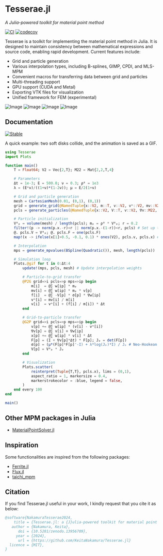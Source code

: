 # Tesserae.jl

*A Julia-powered toolkit for material point method*

[![CI](https://github.com/KeitaNakamura/Tesserae.jl/actions/workflows/CI.yml/badge.svg)](https://github.com/KeitaNakamura/Tesserae.jl/actions/workflows/CI.yml)
[![codecov](https://codecov.io/gh/KeitaNakamura/Tesserae.jl/graph/badge.svg?token=H5BHWIIBTG)](https://codecov.io/gh/KeitaNakamura/Tesserae.jl)

Tesserae is a toolkit for implementing the material point method in Julia. It is designed to maintain consistency between mathematical expressions and source code, enabling rapid development. Current features include:

* Grid and particle generation
* Various interpolation types, including B-splines, GIMP, CPDI, and MLS-MPM
* Convenient macros for transferring data between grid and particles
* Multi-threading support
* GPU support (CUDA and Metal)
* Exporting VTK files for visualization
* Unified framework for FEM (experimental)

![Image](https://github.com/user-attachments/assets/62acb8c4-3705-4202-b30c-fff64a690479)
![Image](https://github.com/user-attachments/assets/16379e40-9a5c-404c-9543-251e210fb00e)
![Image](https://github.com/user-attachments/assets/00bf6683-010d-4093-9cda-a5f772fe5a74)
![Image](https://github.com/user-attachments/assets/4fa4dfa2-f1cb-471e-99f1-0aa0783a2f20)

## Documentation

[![Stable](https://img.shields.io/badge/docs-latest%20release-blue.svg)](https://KeitaNakamura.github.io/Tesserae.jl/stable)

A quick example: two soft disks collide, and the animation is saved as a GIF.

```julia
using Tesserae
import Plots

function main()
    T = Float64; V2 = Vec{2,T}; M22 = Mat{2,2,T,4}

    # Parameters
    Δt = 1e-3; E = 500.0; ν = 0.3; ρ⁰ = 1e3
    λ = (E*ν)/((1+ν)*(1-2ν)); μ = E/2(1+ν)

    # Grid and particle generation
    mesh = CartesianMesh(0.01, (0,1), (0,1))
    grid = generate_grid(@NamedTuple{x::V2, m::T, v::V2, vⁿ::V2, mv::V2, f::V2}, mesh)
    pcls = generate_particles(@NamedTuple{x::V2, V::T, v::V2, ∇v::M22, F::M22, σ::M22}, mesh)

    # Particle initialization
    V⁰ₚ = volume(mesh) / length(pcls); mₚ = ρ⁰ * V⁰ₚ; r = 0.2
    filter!(p -> norm(p.x.-r)<r || norm(p.x.-(1-r))<r, pcls) # Set up two disks
    @. pcls.V = V⁰ₚ; @. pcls.F = one(pcls.F)
    map!(x -> ifelse(x[1]>0.5, -0.1, 0.1) * ones(V2), pcls.v, pcls.x) # Initial velocity

    # Interpolation
    mps = generate_mpvalues(BSpline(Quadratic()), mesh, length(pcls))

    # Simulation loop
    Plots.@gif for t in 0:Δt:4
        update!(mps, pcls, mesh) # Update interpolation weights

        # Particle-to-grid transfer
        @P2G grid=>i pcls=>p mps=>ip begin
            m[i]  = @∑ w[ip] * mₚ
            mv[i] = @∑ w[ip] * mₚ * v[p]
            f[i]  = @∑ -V[p] * σ[p] * ∇w[ip]
            vⁿ[i] = mv[i] / m[i]
            v[i]  = vⁿ[i] + (f[i] / m[i]) * Δt
        end

        # Grid-to-particle transfer
        @G2P grid=>i pcls=>p mps=>ip begin
            v[p] += @∑ w[ip] * (v[i] - vⁿ[i])
            ∇v[p] = @∑ v[i] ⊗ ∇w[ip]
            x[p] += @∑ w[ip] * v[i] * Δt
            F[p] = (I + ∇v[p]*Δt) * F[p]; Jₚ = det(F[p])
            σ[p] = (μ*(F[p]*F[p]'-I) + λ*log(Jₚ)*I) / Jₚ # Neo-Hookean
            V[p] = V⁰ₚ * Jₚ
        end

        # Visualization
        Plots.scatter(
            reinterpret(Tuple{T,T}, pcls.x), lims = (0,1),
            aspect_ratio = 1, markersize = 0.4,
            markerstrokecolor = :blue, legend = false,
        )
    end every 100
end

main()
```

## Other MPM packages in Julia

* [MaterialPointSolver.jl](https://github.com/LandslideSIM/MaterialPointSolver.jl)

## Inspiration

Some functionalities are inspired from the following packages:

* [Ferrite.jl](https://github.com/Ferrite-FEM/Ferrite.jl)
* [Flux.jl](https://github.com/FluxML/Flux.jl)
* [taichi_mpm](https://github.com/yuanming-hu/taichi_mpm)

## Citation

If you find Tesserae.jl useful in your work, I kindly request that you cite it as below:

```bibtex
@software{NakamuraTesserae2024,
    title = {Tesserae.jl: a {J}ulia-powered toolkit for material point method},
   author = {Nakamura, Keita},
      doi = {10.5281/zenodo.13956709},
     year = {2024},
      url = {https://github.com/KeitaNakamura/Tesserae.jl}
  licence = {MIT},
}
```
